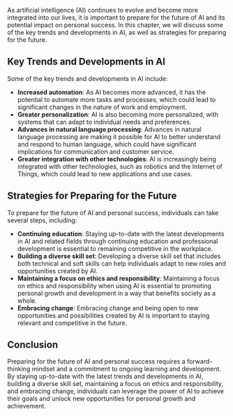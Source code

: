 
As artificial intelligence (AI) continues to evolve and become more integrated into our lives, it is important to prepare for the future of AI and its potential impact on personal success. In this chapter, we will discuss some of the key trends and developments in AI, as well as strategies for preparing for the future.

Key Trends and Developments in AI
---------------------------------

Some of the key trends and developments in AI include:

* **Increased automation**: As AI becomes more advanced, it has the potential to automate more tasks and processes, which could lead to significant changes in the nature of work and employment.
* **Greater personalization**: AI is also becoming more personalized, with systems that can adapt to individual needs and preferences.
* **Advances in natural language processing**: Advances in natural language processing are making it possible for AI to better understand and respond to human language, which could have significant implications for communication and customer service.
* **Greater integration with other technologies**: AI is increasingly being integrated with other technologies, such as robotics and the Internet of Things, which could lead to new applications and use cases.

Strategies for Preparing for the Future
---------------------------------------

To prepare for the future of AI and personal success, individuals can take several steps, including:

* **Continuing education**: Staying up-to-date with the latest developments in AI and related fields through continuing education and professional development is essential to remaining competitive in the workplace.
* **Building a diverse skill set**: Developing a diverse skill set that includes both technical and soft skills can help individuals adapt to new roles and opportunities created by AI.
* **Maintaining a focus on ethics and responsibility**: Maintaining a focus on ethics and responsibility when using AI is essential to promoting personal growth and development in a way that benefits society as a whole.
* **Embracing change**: Embracing change and being open to new opportunities and possibilities created by AI is important to staying relevant and competitive in the future.

Conclusion
----------

Preparing for the future of AI and personal success requires a forward-thinking mindset and a commitment to ongoing learning and development. By staying up-to-date with the latest trends and developments in AI, building a diverse skill set, maintaining a focus on ethics and responsibility, and embracing change, individuals can leverage the power of AI to achieve their goals and unlock new opportunities for personal growth and achievement.
